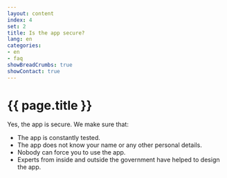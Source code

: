 ```yaml
---
layout: content
index: 4
set: 2
title: Is the app secure?
lang: en
categories:
- en
- faq
showBreadCrumbs: true
showContact: true
---
```


# {{ page.title }}

Yes, the app is secure. We make sure that:
-  The app is constantly tested.
-  The app does not know your name or any other personal details.
-  Nobody can force you to use the app.
-  Experts from inside and outside the government have helped to design the app.
